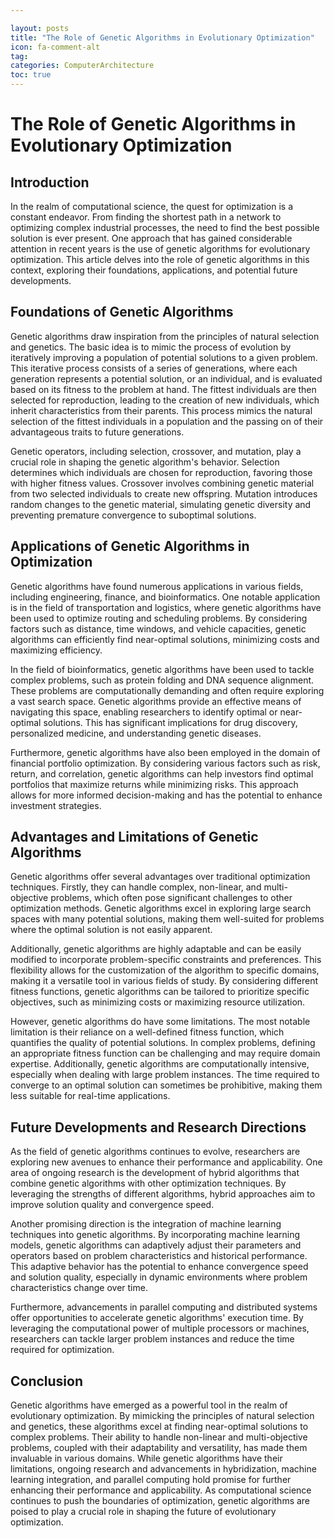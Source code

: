 ```yaml
---

layout: posts
title: "The Role of Genetic Algorithms in Evolutionary Optimization"
icon: fa-comment-alt
tag:      
categories: ComputerArchitecture
toc: true
---
```




# The Role of Genetic Algorithms in Evolutionary Optimization

## Introduction
In the realm of computational science, the quest for optimization is a constant endeavor. From finding the shortest path in a network to optimizing complex industrial processes, the need to find the best possible solution is ever present. One approach that has gained considerable attention in recent years is the use of genetic algorithms for evolutionary optimization. This article delves into the role of genetic algorithms in this context, exploring their foundations, applications, and potential future developments.

## Foundations of Genetic Algorithms
Genetic algorithms draw inspiration from the principles of natural selection and genetics. The basic idea is to mimic the process of evolution by iteratively improving a population of potential solutions to a given problem. This iterative process consists of a series of generations, where each generation represents a potential solution, or an individual, and is evaluated based on its fitness to the problem at hand. The fittest individuals are then selected for reproduction, leading to the creation of new individuals, which inherit characteristics from their parents. This process mimics the natural selection of the fittest individuals in a population and the passing on of their advantageous traits to future generations.

Genetic operators, including selection, crossover, and mutation, play a crucial role in shaping the genetic algorithm's behavior. Selection determines which individuals are chosen for reproduction, favoring those with higher fitness values. Crossover involves combining genetic material from two selected individuals to create new offspring. Mutation introduces random changes to the genetic material, simulating genetic diversity and preventing premature convergence to suboptimal solutions.

## Applications of Genetic Algorithms in Optimization
Genetic algorithms have found numerous applications in various fields, including engineering, finance, and bioinformatics. One notable application is in the field of transportation and logistics, where genetic algorithms have been used to optimize routing and scheduling problems. By considering factors such as distance, time windows, and vehicle capacities, genetic algorithms can efficiently find near-optimal solutions, minimizing costs and maximizing efficiency.

In the field of bioinformatics, genetic algorithms have been used to tackle complex problems, such as protein folding and DNA sequence alignment. These problems are computationally demanding and often require exploring a vast search space. Genetic algorithms provide an effective means of navigating this space, enabling researchers to identify optimal or near-optimal solutions. This has significant implications for drug discovery, personalized medicine, and understanding genetic diseases.

Furthermore, genetic algorithms have also been employed in the domain of financial portfolio optimization. By considering various factors such as risk, return, and correlation, genetic algorithms can help investors find optimal portfolios that maximize returns while minimizing risks. This approach allows for more informed decision-making and has the potential to enhance investment strategies.

## Advantages and Limitations of Genetic Algorithms
Genetic algorithms offer several advantages over traditional optimization techniques. Firstly, they can handle complex, non-linear, and multi-objective problems, which often pose significant challenges to other optimization methods. Genetic algorithms excel in exploring large search spaces with many potential solutions, making them well-suited for problems where the optimal solution is not easily apparent.

Additionally, genetic algorithms are highly adaptable and can be easily modified to incorporate problem-specific constraints and preferences. This flexibility allows for the customization of the algorithm to specific domains, making it a versatile tool in various fields of study. By considering different fitness functions, genetic algorithms can be tailored to prioritize specific objectives, such as minimizing costs or maximizing resource utilization.

However, genetic algorithms do have some limitations. The most notable limitation is their reliance on a well-defined fitness function, which quantifies the quality of potential solutions. In complex problems, defining an appropriate fitness function can be challenging and may require domain expertise. Additionally, genetic algorithms are computationally intensive, especially when dealing with large problem instances. The time required to converge to an optimal solution can sometimes be prohibitive, making them less suitable for real-time applications.

## Future Developments and Research Directions
As the field of genetic algorithms continues to evolve, researchers are exploring new avenues to enhance their performance and applicability. One area of ongoing research is the development of hybrid algorithms that combine genetic algorithms with other optimization techniques. By leveraging the strengths of different algorithms, hybrid approaches aim to improve solution quality and convergence speed.

Another promising direction is the integration of machine learning techniques into genetic algorithms. By incorporating machine learning models, genetic algorithms can adaptively adjust their parameters and operators based on problem characteristics and historical performance. This adaptive behavior has the potential to enhance convergence speed and solution quality, especially in dynamic environments where problem characteristics change over time.

Furthermore, advancements in parallel computing and distributed systems offer opportunities to accelerate genetic algorithms' execution time. By leveraging the computational power of multiple processors or machines, researchers can tackle larger problem instances and reduce the time required for optimization.

## Conclusion
Genetic algorithms have emerged as a powerful tool in the realm of evolutionary optimization. By mimicking the principles of natural selection and genetics, these algorithms excel at finding near-optimal solutions to complex problems. Their ability to handle non-linear and multi-objective problems, coupled with their adaptability and versatility, has made them invaluable in various domains. While genetic algorithms have their limitations, ongoing research and advancements in hybridization, machine learning integration, and parallel computing hold promise for further enhancing their performance and applicability. As computational science continues to push the boundaries of optimization, genetic algorithms are poised to play a crucial role in shaping the future of evolutionary optimization.